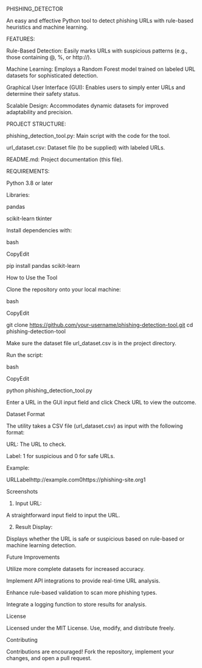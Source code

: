 
PHISHING_DETECTOR

An easy and effective Python tool to detect phishing URLs with rule-based heuristics and machine learning.

FEATURES:

Rule-Based Detection: Easily marks URLs with suspicious patterns (e.g., those containing @, %, or http://).

Machine Learning: Employs a Random Forest model trained on labeled URL datasets for sophisticated detection.

Graphical User Interface (GUI): Enables users to simply enter URLs and determine their safety status.

Scalable Design: Accommodates dynamic datasets for improved adaptability and precision.

PROJECT STRUCTURE:

phishing_detection_tool.py: Main script with the code for the tool.

url_dataset.csv: Dataset file (to be supplied) with labeled URLs.

README.md: Project documentation (this file).

REQUIREMENTS:

Python 3.8 or later

Libraries:

pandas

scikit-learn
tkinter

Install dependencies with:

bash

CopyEdit

pip install pandas scikit-learn

How to Use the Tool

Clone the repository onto your local machine:

bash

CopyEdit

git clone https://github.com/your-username/phishing-detection-tool.git cd phishing-detection-tool

Make sure the dataset file url_dataset.csv is in the project directory.

Run the script:

bash

CopyEdit

python phishing_detection_tool.py

Enter a URL in the GUI input field and click Check URL to view the outcome.

Dataset Format

The utility takes a CSV file (url_dataset.csv) as input with the following format:

URL: The URL to check.

Label: 1 for suspicious and 0 for safe URLs.

Example:

URLLabelhttp://example.com0https://phishing-site.org1

Screenshots

1. Input URL:

A straightforward input field to input the URL.

2. Result Display:

Displays whether the URL is safe or suspicious based on rule-based or machine learning detection.

Future Improvements

Utilize more complete datasets for increased accuracy.

Implement API integrations to provide real-time URL analysis.

Enhance rule-based validation to scan more phishing types.

Integrate a logging function to store results for analysis.

License

Licensed under the MIT License. Use, modify, and distribute freely.

Contributing

Contributions are encouraged! Fork the repository, implement your changes, and open a pull request.
